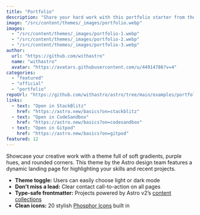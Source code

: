 ```yaml
---
title: "Portfolio"
description: "Share your hard work with this portfolio starter from the Astro team."
image: "/src/content/themes/_images/portfolio.webp"
images:
  - "/src/content/themes/_images/portfolio-1.webp"
  - "/src/content/themes/_images/portfolio-2.webp"
  - "/src/content/themes/_images/portfolio-3.webp"
author:
  url: "https://github.com/withastro"
  name: "withastro"
  avatar: "https://avatars.githubusercontent.com/u/44914786?v=4"
categories:
  - "featured"
  - "official"
  - "portfolio"
repoUrl: "https://github.com/withastro/astro/tree/main/examples/portfolio"
links:
  - text: "Open in StackBlitz"
    href: "https://astro.new/basics?on=stackblitz"
  - text: "Open in CodeSandbox"
    href: "https://astro.new/basics?on=codesandbox"
  - text: "Open in Gitpod"
    href: "https://astro.new/basics?on=gitpod"
featured: 12
---
```


<p>
  Showcase your creative work with a theme full of soft gradients, purple hues, and rounded corners.
  This theme by the Astro design team features a dynamic landing page for highlighting your skills
  and recent projects.
</p>
<ul>
  <li><strong>Theme toggle:</strong> Users can easily choose light or dark mode</li>
  <li><strong>Don't miss a lead:</strong> Clear contact call-to-action on all pages</li>
  <li>
    <strong>Type-safe frontmatter:</strong> Projects powered by Astro v2’s
    <a href="https://docs.astro.build/en/guides/content-collections/">content collections</a>
  </li>
  <li>
    <strong>Clean icons:</strong> 20 stylish
    <a href="https://phosphoricons.com/">Phosphor Icons</a> built in
  </li>
</ul>
